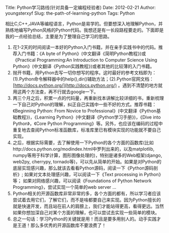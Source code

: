 Title: Python学习路线(针对具备一定编程经验者)
Date: 2012-02-21
Author: youngsterxyf
Slug: the-path-of-learning-python
Tags: Python

相比C,C++,JAVA等编程语言，Python是易学的。但要想深入地理解Python，并熟练地编写Python风格的Python代码。我想还是有一长段路程要走的。下面即是我的一点经验总结，主要是为了整理自己学习的思路。

1. 花1-2天的时间阅读一本好的Python入门书籍，并在亲手实践书中的代码。推荐入门书籍：《A byte of Python》(中文翻译《简明Python教程》)或《Practical Programming:An Introduction to Computer Science Using Python》(中文翻译《Python实践教程》)或者其他的比较薄的入门书籍。
2. 抛开书籍，用Python去写一切你想写的程序。这时最好的参考文档即为：(1).Python命令解释器中的help(),dir()辅助方法；(2).Python官网文档：[http://docs.python.org/](http://docs.python.org/) 。遇到不清楚的地方就用这两个方法查，再不行就去google一下。
3. 两三个月之后，积累一点的代码量，再重新找本讲解比较详细的书，重新梳理一下自己对Python的理解，纠正自己实践中一些不好的方式。推荐书籍：《Beginning Python: From Novice to Professional》(中文翻译《Python基础教程》)，《Learning Python》(中文翻译《Python学习手册》)，《Dive into Python》，《Core Python Programming》等。另外，也应该在编码的过程中重复地去查阅Python标准函数库，标准库里已有模块实现的功能就不要自己实现。
4. 之后，根据实际需要，去了解使用一下Python的各个方面的函数库(比如http://docs.python.org/modindex.html中罗列出来的，以及matplotlib, numpy等用于科学计算，图形图像处理的)，特别是诸多的Web框架(django, web2py, cherrypy, tornado等)，可以先从简单的开始。如果是对Python的底层实现感兴趣，那么就该去看看Python源码，阅读一下《Python源码剖析》; 如果对文本处理感兴趣，可以阅读一下《Text processing in Python》等； 如果对网络感兴趣，可以阅读《Foundations of Python Network Programming》，尝试实现一个简单的web server ...
5. Python相关的开源函数库非常非常的多，各个方面的都有，所以学习者应该尝试着去用它们，了解它们，而不是啥都要自己来实现。因为Python擅长的就是快速开发，而且站在前人的肩膀上，我们才能站得更高，看得更远。当然如果你想加深自己对某个方面的理解，也可以尝试去实现一些简单的模块。
6. 总之一句话：学习Python的关键就是用！而且是要多用别人的。动手实践才是王道！那么多优秀的开源函数库不要浪费了！
